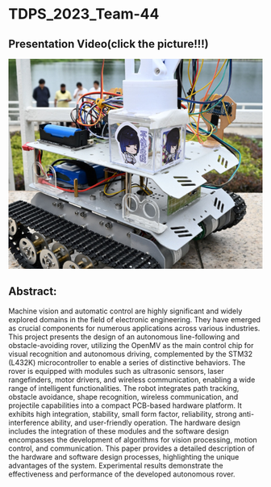 # TDPS_2023_Team-44

## Presentation Video(click the picture!!!)

[![Watch the video](https://github.com/jinshuyi/TDPS_2023_Team-44/blob/main/image.png?raw=true)](https://www.bilibili.com/video/BV1Vu4y1Z7St)


## Abstract:

Machine vision and automatic control are highly significant and widely explored domains in 
the field of electronic engineering. They have emerged as crucial components for numerous 
applications across various industries. This project presents the design of an autonomous 
line-following and obstacle-avoiding rover, utilizing the OpenMV as the main control chip for 
visual recognition and autonomous driving, complemented by the STM32 (L432K) 
microcontroller to enable a series of distinctive behaviors. The rover is equipped with modules 
such as ultrasonic sensors, laser rangefinders, motor drivers, and wireless communication, 
enabling a wide range of intelligent functionalities. The robot integrates path tracking, 
obstacle avoidance, shape recognition, wireless communication, and projectile capabilities 
into a compact PCB-based hardware platform. It exhibits high integration, stability, small form 
factor, reliability, strong anti-interference ability, and user-friendly operation. The hardware 
design includes the integration of these modules and the software design encompasses the 
development of algorithms for vision processing, motion control, and communication. This 
paper provides a detailed description of the hardware and software design processes, 
highlighting the unique advantages of the system. Experimental results demonstrate the 
effectiveness and performance of the developed autonomous rover.


